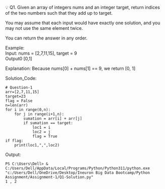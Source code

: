 
💡 Q1. Given an array of integers nums and an integer target, return indices of the two numbers such that they add up to target.<br>

You may assume that each input would have exactly one solution, and you may not use the same element twice.<br>

You can return the answer in any order.<br>

Example:<br>
Input: nums = [2,7,11,15], target = 9<br>
Output0 [0,1]<br>

Explanation: Because nums[0] + nums[1] == 9, we return [0, 1]<br>

Solution_Code:<br>
```
# Question-1
arr=[2,7,11,15]
target=23
flag = False
n=len(arr)
for i in range(0,n):
    for j in range(i+1,n):
        sumation = arr[i] + arr[j]
        if sumation == target:
            loc1 = i
            loc2 = j
            flag = True
if flag:
    print(loc1,",",loc2)
```
Output:</br>
```
PS C:\Users\Dell> & C:/Users/Dell/AppData/Local/Programs/Python/Python311/python.exe "c:/Users/Dell/OneDrive/Desktop/Ineuron Big Data Bootcamp/Python Assignment/Assignment-1/Q1-Solution.py"
1 , 2
```


